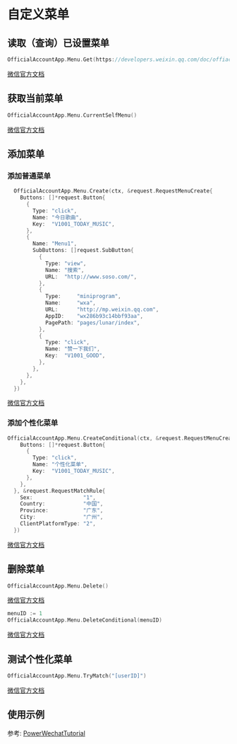 # 自定义菜单


## 读取（查询）已设置菜单 
``` go
OfficialAccountApp.Menu.Get(https://developers.weixin.qq.com/doc/offiaccount/Custom_Menus/Querying_Custom_Menus.html)
```
[微信官方文档]()


## 获取当前菜单 
``` go
OfficialAccountApp.Menu.CurrentSelfMenu()
```
[微信官方文档](https://developers.weixin.qq.com/doc/offiaccount/Custom_Menus/Querying_Custom_Menus.html)

## 添加菜单

### 添加普通菜单 
``` go
  OfficialAccountApp.Menu.Create(ctx, &request.RequestMenuCreate{
    Buttons: []*request.Button{
      {
        Type: "click",
        Name: "今日歌曲",
        Key:  "V1001_TODAY_MUSIC",
      },
      {
        Name: "Menu1",
        SubButtons: []request.SubButton{
          {
            Type: "view",
            Name: "搜索",
            URL:  "http://www.soso.com/",
          },
          {
            Type:     "miniprogram",
            Name:     "wxa",
            URL:      "http://mp.weixin.qq.com",
            AppID:    "wx286b93c14bbf93aa",
            PagePath: "pages/lunar/index",
          },
          {
            Type: "click",
            Name: "赞一下我们",
            Key:  "V1001_GOOD",
          },
        },
      },
    },
  })
```
[微信官方文档](https://developers.weixin.qq.com/doc/offiaccount/Custom_Menus/Creating_Custom-Defined_Menu.html)



### 添加个性化菜单
``` go
OfficialAccountApp.Menu.CreateConditional(ctx, &request.RequestMenuCreate{
    Buttons: []*request.Button{
      {
        Type: "click",
        Name: "个性化菜单",
        Key:  "V1001_TODAY_MUSIC",
      },
    },
  }, &request.RequestMatchRule{
    Sex:                "1",
    Country:            "中国",
    Province:           "广东",
    City:               "广州",
    ClientPlatformType: "2",
  })
```
[微信官方文档](https://developers.weixin.qq.com/doc/offiaccount/Custom_Menus/Personalized_menu_interface.html)


## 删除菜单 

``` go
OfficialAccountApp.Menu.Delete()
```
[微信官方文档](https://developers.weixin.qq.com/doc/offiaccount/Custom_Menus/Deleting_Custom-Defined_Menu.html)

``` go
menuID := 1
OfficialAccountApp.Menu.DeleteConditional(menuID)
```
[微信官方文档](https://developers.weixin.qq.com/doc/offiaccount/Custom_Menus/Personalized_menu_interface.html)

## 测试个性化菜单 
``` go
OfficialAccountApp.Menu.TryMatch("[userID]")
```
[微信官方文档](https://developers.weixin.qq.com/doc/offiaccount/Custom_Menus/Personalized_menu_interface.html)



## 使用示例

参考: [PowerWechatTutorial](https://github.com/ArtisanCloud/PowerWechatTutorial/blob/master/controllers/official-account/menu.go)
